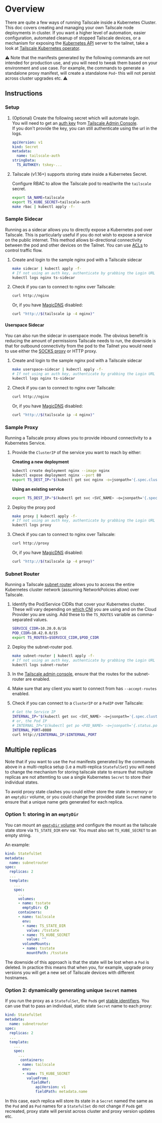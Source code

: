 # Overview

There are quite a few ways of running Tailscale inside a Kubernetes Cluster.
This doc covers creating and managing your own Tailscale node deployments in cluster.
If you want a higher level of automation, easier configuration, automated cleanup of stopped Tailscale devices, or a mechanism for exposing the [Kubernetes API](https://kubernetes.io/docs/concepts/overview/kubernetes-api/) server to the tailnet, take a look at [Tailscale Kubernetes operator](https://github.com/sagernet/tailscale/kb/1236/kubernetes-operator).

:warning: Note that the manifests generated by the following commands are not intended for production use, and you will need to tweak them based on your environment and use case. For example, the commands to generate a standalone proxy manifest, will create a standalone `Pod`- this will not persist across cluster upgrades etc. :warning:

## Instructions

### Setup

1. (Optional) Create the following secret which will automate login.<br>
   You will need to get an [auth key](https://github.com/sagernet/tailscale/kb/1085/auth-keys/) from [Tailscale Admin Console](https://login.github.com/sagernet/tailscale/admin/authkeys).<br>
   If you don't provide the key, you can still authenticate using the url in the logs.

   ```yaml
   apiVersion: v1
   kind: Secret
   metadata:
     name: tailscale-auth
   stringData:
     TS_AUTHKEY: tskey-...
   ```

1. Tailscale (v1.16+) supports storing state inside a Kubernetes Secret.

   Configure RBAC to allow the Tailscale pod to read/write the `tailscale` secret.

   ```bash
   export SA_NAME=tailscale
   export TS_KUBE_SECRET=tailscale-auth
   make rbac | kubectl apply -f-
   ```

### Sample Sidecar

Running as a sidecar allows you to directly expose a Kubernetes pod over Tailscale. This is particularly useful if you do not wish to expose a service on the public internet. This method allows bi-directional connectivity between the pod and other devices on the Tailnet. You can use [ACLs](https://github.com/sagernet/tailscale/kb/1018/acls/) to control traffic flow.

1. Create and login to the sample nginx pod with a Tailscale sidecar

   ```bash
   make sidecar | kubectl apply -f-
   # If not using an auth key, authenticate by grabbing the Login URL here:
   kubectl logs nginx ts-sidecar
   ```

1. Check if you can to connect to nginx over Tailscale:

   ```bash
   curl http://nginx
   ```

   Or, if you have [MagicDNS](https://github.com/sagernet/tailscale/kb/1081/magicdns/) disabled:

   ```bash
   curl "http://$(tailscale ip -4 nginx)"
   ```

#### Userspace Sidecar

You can also run the sidecar in userspace mode. The obvious benefit is reducing the amount of permissions Tailscale needs to run, the downside is that for outbound connectivity from the pod to the Tailnet you would need to use either the [SOCKS proxy](https://github.com/sagernet/tailscale/kb/1112/userspace-networking) or HTTP proxy.

1. Create and login to the sample nginx pod with a Tailscale sidecar

   ```bash
   make userspace-sidecar | kubectl apply -f-
   # If not using an auth key, authenticate by grabbing the Login URL here:
   kubectl logs nginx ts-sidecar
   ```

1. Check if you can to connect to nginx over Tailscale:

   ```bash
   curl http://nginx
   ```

   Or, if you have [MagicDNS](https://github.com/sagernet/tailscale/kb/1081/magicdns/) disabled:

   ```bash
   curl "http://$(tailscale ip -4 nginx)"
   ```

### Sample Proxy

Running a Tailscale proxy allows you to provide inbound connectivity to a Kubernetes Service.

1. Provide the `ClusterIP` of the service you want to reach by either:

   **Creating a new deployment**

   ```bash
   kubectl create deployment nginx --image nginx
   kubectl expose deployment nginx --port 80
   export TS_DEST_IP="$(kubectl get svc nginx -o=jsonpath='{.spec.clusterIP}')"
   ```

   **Using an existing service**

   ```bash
   export TS_DEST_IP="$(kubectl get svc <SVC_NAME> -o=jsonpath='{.spec.clusterIP}')"
   ```

1. Deploy the proxy pod

   ```bash
   make proxy | kubectl apply -f-
   # If not using an auth key, authenticate by grabbing the Login URL here:
   kubectl logs proxy
   ```

1. Check if you can to connect to nginx over Tailscale:

   ```bash
   curl http://proxy
   ```

   Or, if you have [MagicDNS](https://github.com/sagernet/tailscale/kb/1081/magicdns/) disabled:

   ```bash
   curl "http://$(tailscale ip -4 proxy)"
   ```

### Subnet Router

Running a Tailscale [subnet router](https://github.com/sagernet/tailscale/kb/1019/subnets/) allows you to access
the entire Kubernetes cluster network (assuming NetworkPolicies allow) over Tailscale.

1. Identify the Pod/Service CIDRs that cover your Kubernetes cluster. These will vary depending on [which CNI](https://kubernetes.io/docs/concepts/cluster-administration/networking/) you are using and on the Cloud Provider you are using. Add these to the `TS_ROUTES` variable as comma-separated values.

   ```bash
   SERVICE_CIDR=10.20.0.0/16
   POD_CIDR=10.42.0.0/15
   export TS_ROUTES=$SERVICE_CIDR,$POD_CIDR
   ```

1. Deploy the subnet-router pod.

   ```bash
   make subnet-router | kubectl apply -f-
   # If not using an auth key, authenticate by grabbing the Login URL here:
   kubectl logs subnet-router
   ```

1. In the [Tailscale admin console](https://login.github.com/sagernet/tailscale/admin/machines), ensure that the
   routes for the subnet-router are enabled.

1. Make sure that any client you want to connect from has `--accept-routes` enabled.

1. Check if you can connect to a `ClusterIP` or a `PodIP` over Tailscale:

   ```bash
   # Get the Service IP
   INTERNAL_IP="$(kubectl get svc <SVC_NAME> -o=jsonpath='{.spec.clusterIP}')"
   # or, the Pod IP
   # INTERNAL_IP="$(kubectl get po <POD_NAME> -o=jsonpath='{.status.podIP}')"
   INTERNAL_PORT=8080
   curl http://$INTERNAL_IP:$INTERNAL_PORT
   ```

## Multiple replicas

Note that if you want to use the `Pod` manifests generated by the commands above in a multi-replica setup (i.e a multi-replica `StatefulSet`) you will need to change the mechanism for storing tailscale state to ensure that multiple replicas are not attemting to use a single Kubernetes `Secret` to store their individual states.

To avoid proxy state clashes you could either store the state in memory or an `emptyDir` volume, or you could change the provided state `Secret` name to ensure that a unique name gets generated for each replica.

### Option 1: storing in an `emptyDir`

You can mount an [`emptyDir` volume](https://kubernetes.io/docs/concepts/storage/volumes/#emptydir) and configure the mount as the tailscale state store via `TS_STATE_DIR` env var. 
You must also set `TS_KUBE_SECRET` to an empty string.

An example:

```yaml
kind: StatefulSet
metadata:
  name: subnetrouter
spec:
  replicas: 2
  ...
  template:
    ...
    spec:
      ...
      volumes:
      - name: tsstate
        emptyDir: {}
      containers:
      - name: tailscale
        env:
        - name: TS_STATE_DIR
          value: /tsstate
        - name: TS_KUBE_SECRET
          value: ""
        volumeMounts:
        - name: tsstate
          mountPath: /tsstate
```

The downside of this approach is that the state will be lost when a `Pod` is
deleted. In practice this means that when you, for example, upgrade proxy
versions you will get a new set of Tailscale devices with different hostnames.

### Option 2: dynamically generating unique `Secret` names

If you run the proxy as a `StatefulSet`, the `Pod`s get [stable identifiers](https://kubernetes.io/docs/concepts/workloads/controllers/statefulset/#stable-network-id).
You can use that to pass an individual, static state `Secret` name to each proxy:

```yaml
kind: StatefulSet
metadata:
  name: subnetrouter
spec:
  replicas: 2
  ...
  template:
    ...
    spec:
      ...
       containers:
      - name: tailscale
        env:
        - name: TS_KUBE_SECRET
          valueFrom:
            fieldRef:
              apiVersion: v1
              fieldPath: metadata.name
```

In this case, each replica will store its state in a `Secret` named the same as the `Pod` and as `Pod` names for a `StatefulSet` do not change if `Pod`s get recreated, proxy state will persist across cluster and proxy version updates etc.
